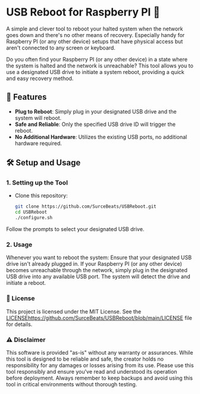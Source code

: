 # USB Reboot for Raspberry PI 🔄

A simple and clever tool to reboot your halted system when the network goes down and there's no other means of recovery. Especially handy for Raspberry PI (or any other device) setups that have physical access but aren't connected to any screen or keyboard.

Do you often find your Raspberry PI (or any other device) in a state where the system is halted and the network is unreachable? This tool allows you to use a designated USB drive to initiate a system reboot, providing a quick and easy recovery method.

## 🚀 Features

- **Plug to Reboot**: Simply plug in your designated USB drive and the system will reboot.
- **Safe and Reliable**: Only the specified USB drive ID will trigger the reboot.
- **No Additional Hardware**: Utilizes the existing USB ports, no additional hardware required.

## 🛠 Setup and Usage

### 1. **Setting up the Tool**

- Clone this repository:
  ```bash
  git clone https://github.com/SurceBeats/USBReboot.git
  cd USBReboot
  ./configure.sh

Follow the prompts to select your designated USB drive.

### 2. **Usage**
Whenever you want to reboot the system:
Ensure that your designated USB drive isn't already plugged in.
If your Raspberry PI (or any other device) becomes unreachable through the network, simply plug in the designated USB drive into any available USB port.
The system will detect the drive and initiate a reboot.

### 📄 License
This project is licensed under the MIT License. See the [LICENSE](https://github.com/SurceBeats/USBReboot/blob/main/LICENSE)https://github.com/SurceBeats/USBReboot/blob/main/LICENSE file for details.

### ⚠️ Disclaimer
This software is provided "as-is" without any warranty or assurances. While this tool is designed to be reliable and safe, the creator holds no responsibility for any damages or losses arising from its use. Please use this tool responsibly and ensure you've read and understood its operation before deployment. Always remember to keep backups and avoid using this tool in critical environments without thorough testing.


